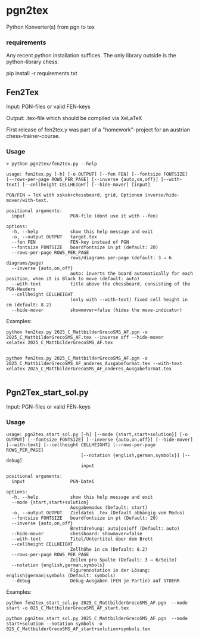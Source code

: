# pgn2tex
Python Konverter(s) from pgn to tex 


### requirements
Any recent python installation suffices. The only library outside is the  python-library chess.

pip install -r requirements.txt

## Fen2Tex 
Input: PGN-files or valid FEN-keys

Output: .tex-file which should be compiled via XeLaTeX

First release of fen2tex.y was part of a "homework"-project for an austrian chess-trainer-course.

### Usage
```
> python pgn2tex/fen2tex.py --help

usage: fen2tex.py [-h] [-o OUTPUT] [--fen FEN] [--fontsize FONTSIZE] [--rows-per-page ROWS_PER_PAGE] [--inverse {auto,on,off}] [--with-text] [--cellheight CELLHEIGHT] [--hide-mover] [input]

PGN/FEN → TeX with xskak+chessboard, grid, Optionen inverse/hide-mover/with-text.

positional arguments:
  input                 PGN-file (dont use it with --fen)

options:
  -h, --help            show this help message and exit
  -o, --output OUTPUT   target.tex
  --fen FEN             FEN-key instead of PGN
  --fontsize FONTSIZE   boardfontsize in pt (default: 20)
  --rows-per-page ROWS_PER_PAGE
                        rows/diagrams per-page (default: 3 ⇒ 6 diagrams/page)
  --inverse {auto,on,off}
                        auto: inverts the board automatically for each position, when it is Black to move (default: auto)
  --with-text           title above the chessboard, consisting of the PGN-Headers
  --cellheight CELLHEIGHT
                        (only with --with-text) fixed cell height in cm (default: 8.2)
  --hide-mover          showmover=false (hides the move-indicator)

```
Examples:

```
python fen2tex.py 2025_C_MattbilderGrecoSMS_AF.pgn -o 2025_C_MattbilderGrecoSMS_AF.tex --inverse off --hide-mover
xelatex 2025_C_MattbilderGrecoSMS_AF.tex


python fen2tex.py 2025_C_MattbilderGrecoSMS_AF.pgn -o 2025_C_MattbilderGrecoSMS_AF_anderes_Ausgabeformat.tex --with-text
xelatex 2025_C_MattbilderGrecoSMS_AF_anderes_Ausgabeformat.tex


```

## Pgn2Tex_start_sol.py 
Input: PGN-files or valid FEN-keys


### Usage
```
usage: pgn2tex_start_sol.py [-h] [--mode {start,start+solution}] [-o OUTPUT] [--fontsize FONTSIZE] [--inverse {auto,on,off}] [--hide-mover] [--with-text] [--cellheight CELLHEIGHT] [--rows-per-page ROWS_PER_PAGE]
                            [--notation {english,german,symbols}] [--debug]
                            input

positional arguments:
  input                 PGN-Datei

options:
  -h, --help            show this help message and exit
  --mode {start,start+solution}
                        Ausgabemodus (Default: start)
  -o, --output OUTPUT   Zieldatei .tex (Default abhängig vom Modus)
  --fontsize FONTSIZE   boardfontsize in pt (Default: 20)
  --inverse {auto,on,off}
                        Brettdrehung: auto|on|off (Default: auto)
  --hide-mover          chessboard: showmover=false
  --with-text           Titel/Untertitel über dem Brett
  --cellheight CELLHEIGHT
                        Zellhöhe in cm (Default: 8.2)
  --rows-per-page ROWS_PER_PAGE
                        Zeilen pro Spalte (Default: 3 ⇒ 6/Seite)
  --notation {english,german,symbols}
                        Figurennotation in der Lösung: english|german|symbols (Default: symbols)
  --debug               Debug-Ausgaben (FEN je Partie) auf STDERR

```

Examples:

```
python fen2tex_start_sol.py 2025_C_MattbilderGrecoSMS_AF.pgn  --mode start -o 025_C_MattbilderGrecoSMS_AF_start.tex

python pgn2tex_start_sol.py 2025_C_MattbilderGrecoSMS_AF.pgn  --mode start+solution --notation symbols -o 025_C_MattbilderGrecoSMS_AF_start+solution+symbols.tex

```



